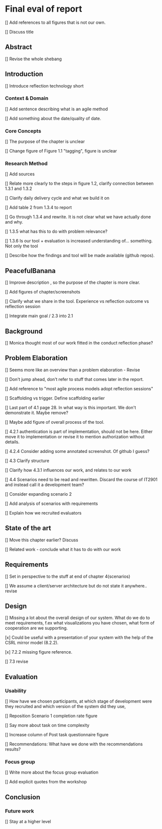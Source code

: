 # Final eval of report
[] Add references to all figures that is not our own. 

[] Discuss title

## Abstract
[] Revise the whole shebang

## Introduction
[] Introduce reflection technology short

### Context & Domain
[] Add sentence describing what is an agile method

[] Add something about the date/quality of date.

### Core Concepts
[] The purpose of the chapter is unclear

[] Change figure of Figure 1.1 "tagging", figure is unclear

### Research Method
[] Add sources

[] Relate more clearly to the steps in figure 1.2, clarify connection between 1.3.1 and 1.3.2

[] Clarify daily delivery cycle and what we build it on

[] Add table 2 from 1.3.4 to report

[] Go through 1.3.4 and rewrite. It is not clear what we have actually done and why. 

[] 1.3.5 what has this to do with problem relevance? 

[] 1.3.6 Is our tool + evaluation is increased understanding of... something. Not only the tool

[] Describe how the findings and tool will be made available (github repos).

## PeacefulBanana
[] Improve description , so the purpose of the chapter is more clear. 

[] Add figures of chapter/screenshots

[] Clarify what we share in the tool. Experience vs reflection outcome vs reflection session

[] Integrate main goal / 2.3 into 2.1 

## Background
[] Monica thought most of our work fitted in the conduct reflection phase?

## Problem Elaboration
[] Seems more like an overview than a problem elaboration - Revise

[] Don't jump ahead, don't refer to stuff that comes later in the report. 

[] Add reference to "most agile process models adopt reflection sessions"

[] Scaffolding vs trigger. Define scaffolding earlier

[] Last part of 4.1 page 28. In what way is this important. We don't demonstrate it. Maybe remove?

[] Maybe add figure of overall process of the tool.

[] 4.2.1 authentication is part of implementation, should not be here. Either move it to implementation or revise it to mention authorization without details. 

[] 4.2.4 Consider adding some annotated screenshot. Of github I guess?

[] 4.3 Clarify structure

[] Clarify how 4.3.1 influences our work, and relates to our work 

[] 4.4 Scenarios need to be read and rewritten. Discard the course of IT2901 and instead call it a development team?

[] Consider expanding scenario 2

[] Add analysis of scenarios with requirements

[] Explain how we recruited evaluators

## State of the art
[] Move this chapter earlier? Discuss

[] Related work - conclude what it has to do with our work

## Requirements
[] Set in perspective to the stuff at end of chapter 4(scenarios)

[] We assume a client/server architecture but do not state it anywhere.. revise

## Design
[] Missing a lot about the overall design of our system. What do we do to meet requirements, f.ex what visualizations you have chosen, what form of cooperation are we supporting. 

[x] Could be useful with a presentation of your system with the help of the CSRL mirror model (8.2.2).

[x] 7.2.2 missing figure reference. 

[] 7.3 revise

## Evaluation
### Usability
[] How have we chosen participants, at which stage of development were they recruited and which version of the system did they use,

[] Reposition Scenario 1 completion rate figure

[] Say more about task on time complexity

[] Increase column of Post task questionnaire figure

[] Recommendations: What have we done with the recommendations results?

### Focus group
[] Write more about the focus group evaluation

[] Add explicit quotes from the workshop

## Conclusion
### Future work
[] Stay at a higher level





